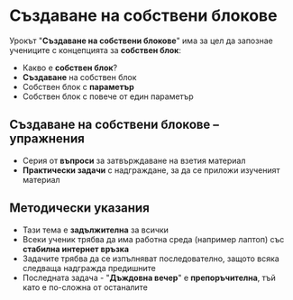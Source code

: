 # Създаване на собствени блокове

Урокът "**Създаване на собствени блокове**" има за цел да запознае учениците с концепцията за **собствен блок**:
 - Какво е **собствен блок**?
 - **Създаване** на собствен блок
 - Собствен блок с **параметър**
 - Собствен блок с повече от един параметър

## Създаване на собствени блокове – упражнения
  - Серия от **въпроси** за затвърждаване на взетия материал
  - **Практически задачи** с надграждане, за да се приложи изученият материал

## Методически указания
  - Тази тема е **задължителна** за всички
  - Всеки ученик трябва да има работна среда (например лаптоп) със **стабилна интернет връзка**
  - Задачите трябва да се изпълняват последователно, защото всяка следваща надгражда предишните
  - Последната задача - "**Дъждовна вечер**" е **препоръчителна**, тъй като е по-сложна от останалите
